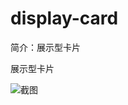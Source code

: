 # display-card

简介：展示型卡片

展示型卡片

![截图](https://unpkg.com/@icedesign/display-card-block/screenshot.png)





